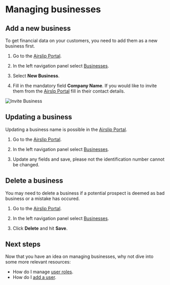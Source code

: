 # Managing businesses

## Add a new business

To get financial data on your customers, you need to add them as a new business first.

1. Go to the [Airslip Portal](/getting-started/installation/).

2. In the left navigation panel select [Businesses](/data-model/shared/business/).

3. Select **New Business**.

4. Fill in the mandatory field **Company Name**. If you would like to invite them from the [Airslp Portal](/getting-started/installation/) fill in their contact details.

![Invite Business](/static/images/screenshots/invite.png)

## Updating a business

Updating a business name is possible in the [Airslip Portal](/getting-started/installation/).

1. Go to the [Airslip Portal](/getting-started/installation/).

2. In the left navigation panel select [Businesses](/data-model/shared/business/).

3. Update any fields and save, please not the identification number cannot be changed.

## Delete a business

You may need to delete a business if a potential prospect is deemed as bad business or a mistake has occured.

1. Go to the [Airslip Portal](/getting-started/installation/).

2. In the left navigation panel select [Businesses](/data-model/shared/business/).

3. Click **Delete** and hit **Save**.

## Next steps

Now that you have an idea on managing businesses, why not dive into some more relevant resources:

- How do I manage [user roles](/administration/user-roles).
- How do I [add a user](/administration/managing-users).